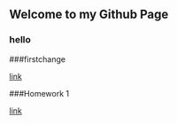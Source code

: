 ## Welcome to my Github Page


### hello
###firstchange

[link](https://moodle.boun.edu.tr/login/login.php)

###Homework 1


[link](https://bu-ie-360.github.io/spring22-halisoguz1/homework1.html)
